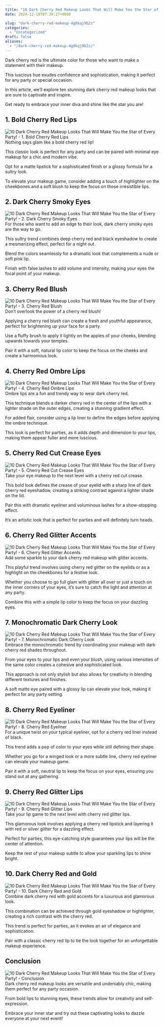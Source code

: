```yaml
---
title: "10 Dark Cherry Red Makeup Looks That Will Make You the Star of Every Party!"
date: 2024-12-18T07:38:27+0000

slug: "dark-cherry-red-makeup-4g8kqj9b2z"
categories:
  - "Uncategorized"
draft: false
aliases:
  - "/dark-cherry-red-makeup-4g8kqj9b2z/"
---
```

Dark cherry red is the ultimate color for those who want to make a statement with their makeup. 

This luscious hue exudes confidence and sophistication, making it perfect for any party or special occasion. 

In this article, we’ll explore ten stunning dark cherry red makeup looks that are sure to captivate and inspire. 

Get ready to embrace your inner diva and shine like the star you are!

## 1. Bold Cherry Red Lips
![10 Dark Cherry Red Makeup Looks That Will Make You the Star of Every Party! - 1. Bold Cherry Red Lips](/10-dark-cherry-red-makeup-looks-that-will-make-you-the-star-of-every-party-1.-bold-cherry-red-lips.webp)Nothing says glam like a bold cherry red lip! 

This classic look is perfect for any party and can be paired with minimal eye makeup for a chic and modern vibe. 

Opt for a matte lipstick for a sophisticated finish or a glossy formula for a sultry look. 

To elevate your makeup game, consider adding a touch of highlighter on the cheekbones and a soft blush to keep the focus on those irresistible lips.

## 2. Dark Cherry Smoky Eyes
![10 Dark Cherry Red Makeup Looks That Will Make You the Star of Every Party! - 2. Dark Cherry Smoky Eyes](/10-dark-cherry-red-makeup-looks-that-will-make-you-the-star-of-every-party-2.-dark-cherry-smoky-eyes.webp)For those who want to add an edge to their look, dark cherry smoky eyes are the way to go. 

This sultry trend combines deep cherry red and black eyeshadow to create a mesmerizing effect, perfect for a night out. 

Blend the colors seamlessly for a dramatic look that complements a nude or soft pink lip. 

Finish with false lashes to add volume and intensity, making your eyes the focal point of your makeup.

## 3. Cherry Red Blush
![10 Dark Cherry Red Makeup Looks That Will Make You the Star of Every Party! - 3. Cherry Red Blush](/10-dark-cherry-red-makeup-looks-that-will-make-you-the-star-of-every-party-3.-cherry-red-blush.webp)Don’t overlook the power of a cherry red blush! 

Applying a cherry red blush can create a fresh and youthful appearance, perfect for brightening up your face for a party. 

Use a fluffy brush to apply it lightly on the apples of your cheeks, blending upwards towards your temples. 

Pair it with a soft, natural lip color to keep the focus on the cheeks and create a harmonious look.

## 4. Cherry Red Ombre Lips
![10 Dark Cherry Red Makeup Looks That Will Make You the Star of Every Party! - 4. Cherry Red Ombre Lips](/10-dark-cherry-red-makeup-looks-that-will-make-you-the-star-of-every-party-4.-cherry-red-ombre-lips.webp)Ombre lips are a fun and trendy way to wear dark cherry red. 

This technique blends a darker cherry red in the center of the lips with a lighter shade on the outer edges, creating a stunning gradient effect. 

For added flair, consider using a lip liner to define the edges before applying the ombre technique. 

This look is perfect for parties, as it adds depth and dimension to your lips, making them appear fuller and more luscious.

## 5. Cherry Red Cut Crease Eyes
![10 Dark Cherry Red Makeup Looks That Will Make You the Star of Every Party! - 5. Cherry Red Cut Crease Eyes](/10-dark-cherry-red-makeup-looks-that-will-make-you-the-star-of-every-party-5.-cherry-red-cut-crease-eyes.webp)Take your eye makeup to the next level with a cherry red cut crease. 

This bold look defines the crease of your eyelid with a sharp line of dark cherry red eyeshadow, creating a striking contrast against a lighter shade on the lid. 

Pair this with dramatic eyeliner and voluminous lashes for a show-stopping effect. 

It’s an artistic look that is perfect for parties and will definitely turn heads.

## 6. Cherry Red Glitter Accents
![10 Dark Cherry Red Makeup Looks That Will Make You the Star of Every Party! - 6. Cherry Red Glitter Accents](/10-dark-cherry-red-makeup-looks-that-will-make-you-the-star-of-every-party-6.-cherry-red-glitter-accents.webp)Add some sparkle to your dark cherry red makeup with glitter accents. 

This playful trend involves using cherry red glitter on the eyelids or as a highlight on the cheekbones for a festive look. 

Whether you choose to go full glam with glitter all over or just a touch on the inner corners of your eyes, it’s sure to catch the light and attention at any party. 

Combine this with a simple lip color to keep the focus on your dazzling eyes.

## 7. Monochromatic Dark Cherry Look
![10 Dark Cherry Red Makeup Looks That Will Make You the Star of Every Party! - 7. Monochromatic Dark Cherry Look](/10-dark-cherry-red-makeup-looks-that-will-make-you-the-star-of-every-party-7.-monochromatic-dark-cherry-look.webp)Embrace the monochromatic trend by coordinating your makeup with dark cherry red shades throughout. 

From your eyes to your lips and even your blush, using various intensities of the same color creates a cohesive and sophisticated look. 

This approach is not only stylish but also allows for creativity in blending different textures and finishes. 

A soft matte eye paired with a glossy lip can elevate your look, making it perfect for any party setting.

## 8. Cherry Red Eyeliner
![10 Dark Cherry Red Makeup Looks That Will Make You the Star of Every Party! - 8. Cherry Red Eyeliner](/10-dark-cherry-red-makeup-looks-that-will-make-you-the-star-of-every-party-8.-cherry-red-eyeliner.webp)For a unique twist on your typical eyeliner, opt for a cherry red liner instead of black. 

This trend adds a pop of color to your eyes while still defining their shape. 

Whether you go for a winged look or a more subtle line, cherry red eyeliner can elevate your makeup game. 

Pair it with a soft, neutral lip to keep the focus on your eyes, ensuring you stand out at any gathering.

## 9. Cherry Red Glitter Lips
![10 Dark Cherry Red Makeup Looks That Will Make You the Star of Every Party! - 9. Cherry Red Glitter Lips](/10-dark-cherry-red-makeup-looks-that-will-make-you-the-star-of-every-party-9.-cherry-red-glitter-lips.webp)Take your lip game to the next level with cherry red glitter lips. 

This glamorous look involves applying a cherry red lipstick and layering it with red or silver glitter for a dazzling effect. 

Perfect for parties, this eye-catching style guarantees your lips will be the center of attention. 

Keep the rest of your makeup subtle to allow your sparkling lips to shine bright.

## 10. Dark Cherry Red and Gold
![10 Dark Cherry Red Makeup Looks That Will Make You the Star of Every Party! - 10. Dark Cherry Red and Gold](/10-dark-cherry-red-makeup-looks-that-will-make-you-the-star-of-every-party-10.-dark-cherry-red-and-gold.webp)Combine dark cherry red with gold accents for a luxurious and glamorous look. 

This combination can be achieved through gold eyeshadow or highlighter, creating a rich contrast with the cherry red. 

This trend is perfect for parties, as it evokes an air of elegance and sophistication. 

Pair with a classic cherry red lip to tie the look together for an unforgettable makeup experience.

## Conclusion
![10 Dark Cherry Red Makeup Looks That Will Make You the Star of Every Party! - Conclusion](/10-dark-cherry-red-makeup-looks-that-will-make-you-the-star-of-every-party-conclusion.webp)Dark cherry red makeup looks are versatile and undeniably chic, making them perfect for any party occasion. 

From bold lips to stunning eyes, these trends allow for creativity and self-expression. 

Embrace your inner star and try out these captivating looks to dazzle everyone at your next event!